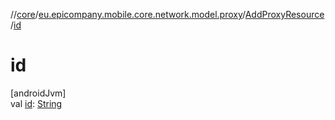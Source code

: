 //[core](../../../index.md)/[eu.epicompany.mobile.core.network.model.proxy](../index.md)/[AddProxyResource](index.md)/[id](id.md)

# id

[androidJvm]\
val [id](id.md): [String](https://kotlinlang.org/api/latest/jvm/stdlib/kotlin/-string/index.html)
